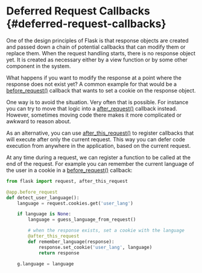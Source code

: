 # Deferred Request Callbacks {#deferred-request-callbacks}

One of the design principles of Flask is that response objects are created and passed down a chain of potential callbacks that can modify them or replace them. When the request handling starts, there is no response object yet. It is created as necessary either by a view function or by some other component in the system.

What happens if you want to modify the response at a point where the response does not exist yet? A common example for that would be a [before_request()](https://flask.palletsprojects.com/en/2.3.x/api/#flask.Flask.before_request) callback that wants to set a cookie on the response object.

One way is to avoid the situation. Very often that is possible. For instance you can try to move that logic into a [after_request()](https://flask.palletsprojects.com/en/2.3.x/api/#flask.Flask.after_request) callback instead. However, sometimes moving code there makes it more complicated or awkward to reason about.

As an alternative, you can use [after_this_request()](https://flask.palletsprojects.com/en/2.3.x/api/#flask.after_this_request) to register callbacks that will execute after only the current request. This way you can defer code execution from anywhere in the application, based on the current request.

At any time during a request, we can register a function to be called at the end of the request. For example you can remember the current language of the user in a cookie in a [before_request()](https://flask.palletsprojects.com/en/2.3.x/api/#flask.Flask.before_request) callback:

```python
from flask import request, after_this_request

@app.before_request
def detect_user_language():
    language = request.cookies.get('user_lang')

    if language is None:
        language = guess_language_from_request()

        # when the response exists, set a cookie with the language
        @after_this_request
        def remember_language(response):
            response.set_cookie('user_lang', language)
            return response

    g.language = language
```
